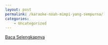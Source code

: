 ```yaml
---
layout: post
permalink: /karaoke-noah-mimpi-yang-sempurna/
categories:
    - Uncategorized
---
```


[Baca Selengkapnya](/09)